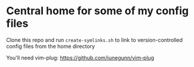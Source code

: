 # Central home for some of my config files

Clone this repo and run `create-symlinks.sh` to link to version-controlled config files from the home directory

You'll need vim-plug: https://github.com/junegunn/vim-plug
